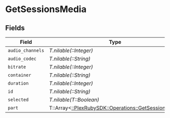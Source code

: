 # GetSessionsMedia


## Fields

| Field                                                                                              | Type                                                                                               | Required                                                                                           | Description                                                                                        | Example                                                                                            |
| -------------------------------------------------------------------------------------------------- | -------------------------------------------------------------------------------------------------- | -------------------------------------------------------------------------------------------------- | -------------------------------------------------------------------------------------------------- | -------------------------------------------------------------------------------------------------- |
| `audio_channels`                                                                                   | *T.nilable(::Integer)*                                                                             | :heavy_minus_sign:                                                                                 | N/A                                                                                                | 2                                                                                                  |
| `audio_codec`                                                                                      | *T.nilable(::String)*                                                                              | :heavy_minus_sign:                                                                                 | N/A                                                                                                | flac                                                                                               |
| `bitrate`                                                                                          | *T.nilable(::Integer)*                                                                             | :heavy_minus_sign:                                                                                 | N/A                                                                                                | 1014                                                                                               |
| `container`                                                                                        | *T.nilable(::String)*                                                                              | :heavy_minus_sign:                                                                                 | N/A                                                                                                | flac                                                                                               |
| `duration`                                                                                         | *T.nilable(::Integer)*                                                                             | :heavy_minus_sign:                                                                                 | N/A                                                                                                | 186240                                                                                             |
| `id`                                                                                               | *T.nilable(::String)*                                                                              | :heavy_minus_sign:                                                                                 | N/A                                                                                                | 130355                                                                                             |
| `selected`                                                                                         | *T.nilable(T::Boolean)*                                                                            | :heavy_minus_sign:                                                                                 | N/A                                                                                                | true                                                                                               |
| `part`                                                                                             | T::Array<[::PlexRubySDK::Operations::GetSessionsPart](../../models/operations/getsessionspart.md)> | :heavy_minus_sign:                                                                                 | N/A                                                                                                |                                                                                                    |